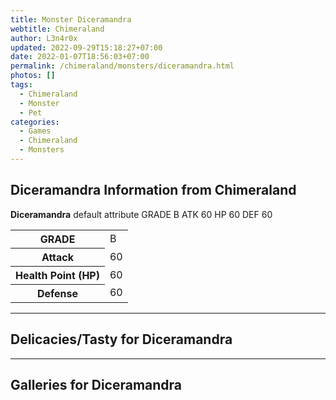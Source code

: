 ```yaml
---
title: Monster Diceramandra
webtitle: Chimeraland
author: L3n4r0x
updated: 2022-09-29T15:18:27+07:00
date: 2022-01-07T18:56:03+07:00
permalink: /chimeraland/monsters/diceramandra.html
photos: []
tags:
  - Chimeraland
  - Monster
  - Pet
categories:
  - Games
  - Chimeraland
  - Monsters
---
```


<section id="bootstrap-wrapper"><link rel="stylesheet" href="https://rawcdn.githack.com/dimaslanjaka/Web-Manajemen/bb6505ea081a75a7c845f65fb9d939276931c82f/css/bootstrap-4.5-wrapper.css"/><h2>Diceramandra Information from Chimeraland</h2><p><b>Diceramandra</b> default attribute GRADE B ATK 60 HP 60 DEF 60<table><tr><th>GRADE</th><td>B</td></tr><tr><th>Attack</th><td>60</td></tr><tr><th>Health Point (HP)</th><td>60</td></tr><tr><th>Defense</th><td>60</td></tr></table></p><hr/><h2>Delicacies/Tasty for Diceramandra</h2><hr/><div id="gallery"><h2>Galleries for Diceramandra</h2><div class="row"></div></div></section>